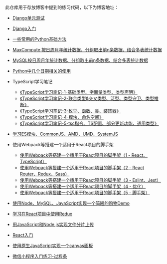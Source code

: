 此仓库用于存放博客中提到的练习代码，以下为博客地址：

+ [Django单元测试](https://juejin.cn/post/7016687269503303710/)

+ [Django入门](https://juejin.cn/post/7015896897378320391)
+ [一些常用的Python基础方法](https://juejin.cn/post/6993524865298857991)

+ [MaxCompute 按日周月年统计数据、分组取出前n条数据、结合多表统计数据](https://juejin.cn/post/6992974062511194120)
+ [MySQL按日周月年统计数据、分组取出前n条数据、结合多表统计数据](https://juejin.cn/post/6985862374284591118)
+ [Python中几个日期相关的使用](https://juejin.cn/post/6973570780357459975)
+ TypeScript学习笔记
  + [《TypeScript学习笔记-1-基础类型、字面量类型、类型声明》](https://juejin.im/post/6887561064129986567)
  + [《TypeScript学习笔记-2-联合类型&交叉类型、泛型、类型守卫、类型推断》](https://juejin.im/post/6887952824031068174)
  + [《TypeScript学习笔记-3-枚举、函数、类、装饰器》](https://juejin.im/post/6890127597435682829)
  + [《TypeScript学习笔记-4-模块、命名空间》](https://juejin.im/post/6892768302209171463/)
  + [《TypeScript学习笔记-5-tsc指令、TS配置、部分更新功能、通用类型》](https://juejin.im/post/6892781570545942541/)
+ [学习ES模块、CommonJS、AMD、UMD、SystemJS](https://juejin.im/post/6870141103958589454)
+ 使用Webpack等搭建一个适用于React项目的脚手架

  + [使用Webpack等搭建一个适用于React项目的脚手架（1 - React、TypeScript）](https://juejin.im/post/5e8b3e626fb9a03c546c2e60)
  + [使用Webpack等搭建一个适用于React项目的脚手架（2 - React Router、Redux、Sass）](https://juejin.im/post/5e8b3f7ef265da47a927ec82)
  + [使用Webpack等搭建一个适用于React项目的脚手架（3 - Eslint、Jest）](https://juejin.im/post/5e8b4004f265da480a1aaaba)
  + [使用Webpack等搭建一个适用于React项目的脚手架（4 - 优化）](https://juejin.im/post/5e8b40766fb9a03c75753fcd)
  + [使用Webpack等搭建一个适用于React项目的脚手架（5 - 脚手架）](https://juejin.im/post/5e8b40dcf265da47e02a7613)
+ [使用Node、MySQL、JavaScript实现一个简陋的购物Demo](https://juejin.im/post/5e3446e76fb9a02ff44f6e91)
+ [学习在React项目中使用Redux](https://juejin.im/post/5dc82bfee51d4523815886c9)
+ [用JavaScript和Node.js实现文件分片上传](https://juejin.im/post/5db29beb5188256467245a7b)
+ [React入门](https://juejin.im/post/5d9083d2e51d457825210a4b)
+ [使用原生JavaScript实现一个canvas画板](https://juejin.im/post/5d4c28ce5188250526558055)
+ [微信小程序入门练习-过程条](https://juejin.im/post/5d076a7de51d4556f76e809b)

